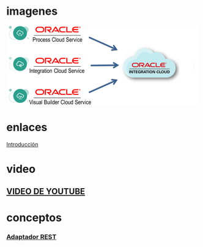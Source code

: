 # imagenes

<div align="center">
    <img src="../IMG/OIC/pic_1.jpg" alt="oic" width="500">
</div>

# enlaces

<a href="./OIC/1_Introduccion.md">Introducción</a>

# video

## [VIDEO DE YOUTUBE](https://www.youtube.com/watch?v=sjJGPMb-pIA&list=PL3X62LScvI_IQ-5ji5SQGx3Zc0IhZB3jZ&index=12)

# conceptos

### [Adaptador REST](./0_Definiciones.md/#adaptador-rest)